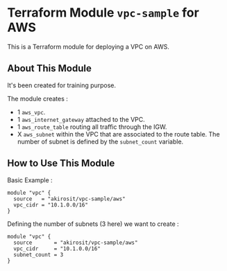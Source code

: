 # Terraform Module `vpc-sample` for AWS

This is a Terraform module for deploying a VPC on AWS.

## About This Module

It's been created for training purpose.

The module creates :

- 1 `aws_vpc`.
- 1 `aws_internet_gateway` attached to the VPC.
- 1 `aws_route_table` routing all traffic through the IGW.
- X `aws_subnet` within the VPC that are associated to the route table. The number of subnet is defined by the `subnet_count` variable.

## How to Use This Module

Basic Example :

```hcl
module "vpc" {
  source   = "akirosit/vpc-sample/aws"
  vpc_cidr = "10.1.0.0/16"
}
```

Defining the number of subnets (3 here) we want to create :

```hcl
module "vpc" {
  source       = "akirosit/vpc-sample/aws"
  vpc_cidr     = "10.1.0.0/16"
  subnet_count = 3
}
```
